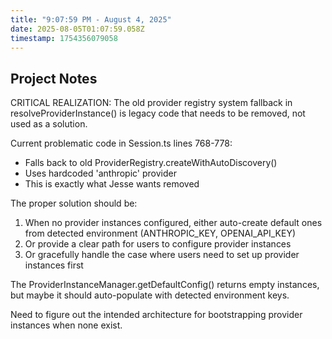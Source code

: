 ```yaml
---
title: "9:07:59 PM - August 4, 2025"
date: 2025-08-05T01:07:59.058Z
timestamp: 1754356079058
---
```


## Project Notes

CRITICAL REALIZATION: The old provider registry system fallback in resolveProviderInstance() is legacy code that needs to be removed, not used as a solution.

Current problematic code in Session.ts lines 768-778:
- Falls back to old ProviderRegistry.createWithAutoDiscovery()
- Uses hardcoded 'anthropic' provider
- This is exactly what Jesse wants removed

The proper solution should be:
1. When no provider instances configured, either auto-create default ones from detected environment (ANTHROPIC_KEY, OPENAI_API_KEY)
2. Or provide a clear path for users to configure provider instances
3. Or gracefully handle the case where users need to set up provider instances first

The ProviderInstanceManager.getDefaultConfig() returns empty instances, but maybe it should auto-populate with detected environment keys.

Need to figure out the intended architecture for bootstrapping provider instances when none exist.
